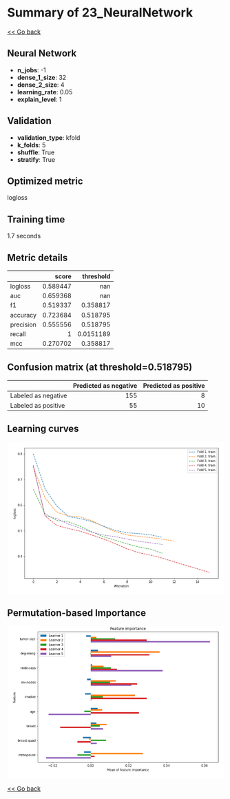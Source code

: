# Summary of 23_NeuralNetwork

[<< Go back](../README.md)


## Neural Network
- **n_jobs**: -1
- **dense_1_size**: 32
- **dense_2_size**: 4
- **learning_rate**: 0.05
- **explain_level**: 1

## Validation
 - **validation_type**: kfold
 - **k_folds**: 5
 - **shuffle**: True
 - **stratify**: True

## Optimized metric
logloss

## Training time

1.7 seconds

## Metric details
|           |    score |   threshold |
|:----------|---------:|------------:|
| logloss   | 0.589447 | nan         |
| auc       | 0.659368 | nan         |
| f1        | 0.519337 |   0.358817  |
| accuracy  | 0.723684 |   0.518795  |
| precision | 0.555556 |   0.518795  |
| recall    | 1        |   0.0151189 |
| mcc       | 0.270702 |   0.358817  |


## Confusion matrix (at threshold=0.518795)
|                     |   Predicted as negative |   Predicted as positive |
|:--------------------|------------------------:|------------------------:|
| Labeled as negative |                     155 |                       8 |
| Labeled as positive |                      55 |                      10 |

## Learning curves
![Learning curves](learning_curves.png)

## Permutation-based Importance
![Permutation-based Importance](permutation_importance.png)

[<< Go back](../README.md)
